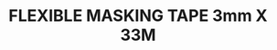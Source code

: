 ---
layout: product
title: "FLEXIBLE MASKING TAPE 3mm X 33M"
price: "900" 
desc: "Traka za maskiranje savitljiva"
img_path: "/assets/img/A.MIG-8042.webp"
brand: "AMMO"
available: false
special_offer: false
new: false
soon: false
cat: "070000"
subcat: "070100"
subsubcat: "070105"
sifra: "A.MIG-8042"
popular: false
spec: false
---